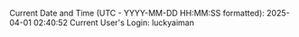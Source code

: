 Current Date and Time (UTC - YYYY-MM-DD HH:MM:SS formatted): 2025-04-01 02:40:52
Current User's Login: luckyaiman
